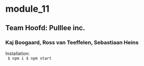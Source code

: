 # module_11

## Team Hoofd: Pulllee inc.
### Kaj Boogaard, Ross van Teeffelen, Sebastiaan Heins

Installation:<br>
<code>
$ npm i
$ npm start
</code>